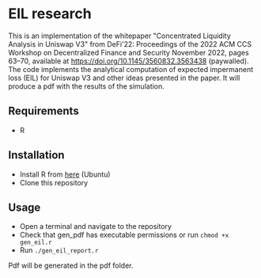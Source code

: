 # EIL research

This is an implementation of the whitepaper "Concentrated Liquidity Analysis in Uniswap V3" from DeFi'22: Proceedings of the 2022 ACM CCS Workshop on Decentralized Finance and Security November 2022, pages 63–70, available at https://doi.org/10.1145/3560832.3563438 (paywalled). The code implements the analytical computation of expected impermanent loss (EIL) for Uniswap V3 and other ideas presented in the paper. It will produce a pdf with the results of the simulation.

## Requirements

- R

## Installation

- Install R from [here](https://cran.r-project.org/bin/linux/ubuntu/) (Ubuntu)
- Clone this repository

## Usage

- Open a terminal and navigate to the repository
- Check that gen_pdf has executable permissions or run `chmod +x gen_eil.r`
- Run `./gen_eil_report.r`

Pdf will be generated in the pdf folder.
